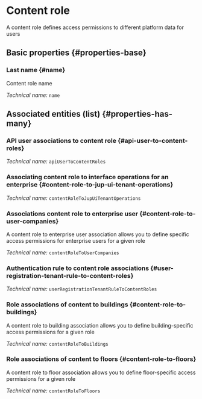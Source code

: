 # Content role
<!--- THIS FILE IS GENERATED PLEASE DO NOT EDIT IT DIRECTLY --->

A content role defines access permissions to different platform data for users

<OH code="contentRole"/>






## Basic properties {#properties-base}
    
### Last name {#name}

Content role name

*Technical name:* ```name```
<PH code="contentRole:name"/>

    



## Associated entities (list) {#properties-has-many}

### API user associations to content role {#api-user-to-content-roles}



*Technical name:* ```apiUserToContentRoles```
<PH code="contentRole:apiUserToContentRoles"/>

### Associating content role to interface operations for an enterprise {#content-role-to-jup-ui-tenant-operations}



*Technical name:* ```contentRoleToJupUiTenantOperations```
<PH code="contentRole:contentRoleToJupUiTenantOperations"/>

### Associations content role to enterprise user {#content-role-to-user-companies}

A content role to enterprise user association allows you to define specific access permissions for enterprise users for a given role

*Technical name:* ```contentRoleToUserCompanies```
<PH code="contentRole:contentRoleToUserCompanies"/>

### Authentication rule to content role associations {#user-registration-tenant-rule-to-content-roles}



*Technical name:* ```userRegistrationTenantRuleToContentRoles```
<PH code="contentRole:userRegistrationTenantRuleToContentRoles"/>

### Role associations of content to buildings {#content-role-to-buildings}

A content role to building association allows you to define building-specific access permissions for a given role

*Technical name:* ```contentRoleToBuildings```
<PH code="contentRole:contentRoleToBuildings"/>

### Role associations of content to floors {#content-role-to-floors}

A content role to floor association allows you to define floor-specific access permissions for a given role

*Technical name:* ```contentRoleToFloors```
<PH code="contentRole:contentRoleToFloors"/>




